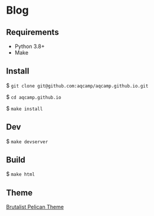 # Blog

## Requirements

- Python 3.8+
- Make

## Install

$ `git clone git@github.com:aqcamp/aqcamp.github.io.git`

$ `cd aqcamp.github.io`

$ `make install`

## Dev

$ `make devserver`

## Build

$ `make html`

## Theme

[Brutalist Pelican Theme](https://brutalistpelican.com/)